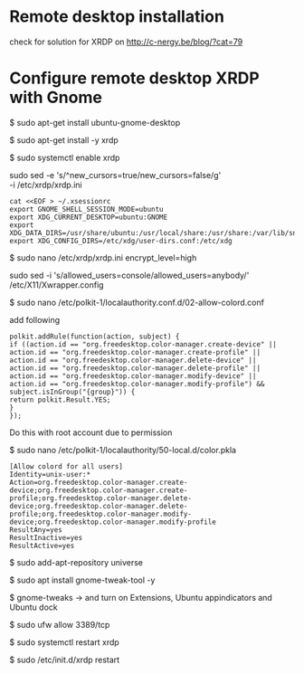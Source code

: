 # Remote desktop installation

check for solution for XRDP on http://c-nergy.be/blog/?cat=79




# Configure remote desktop XRDP with Gnome

$ sudo apt-get install ubuntu-gnome-desktop

$ sudo apt-get install -y xrdp 

$ sudo systemctl enable xrdp

sudo sed -e 's/^new_cursors=true/new_cursors=false/g' \
           -i /etc/xrdp/xrdp.ini

    cat <<EOF > ~/.xsessionrc
    export GNOME_SHELL_SESSION_MODE=ubuntu
    export XDG_CURRENT_DESKTOP=ubuntu:GNOME
    export XDG_DATA_DIRS=/usr/share/ubuntu:/usr/local/share:/usr/share:/var/lib/snapd/desktop
    export XDG_CONFIG_DIRS=/etc/xdg/user-dirs.conf:/etc/xdg

    

$ sudo nano /etc/xrdp/xrdp.ini
    encrypt_level=high

sudo sed -i 's/allowed_users=console/allowed_users=anybody/' /etc/X11/Xwrapper.config

$ sudo nano /etc/polkit-1/localauthority.conf.d/02-allow-colord.conf

add following

    polkit.addRule(function(action, subject) {
    if ((action.id == "org.freedesktop.color-manager.create-device" ||
    action.id == "org.freedesktop.color-manager.create-profile" ||
    action.id == "org.freedesktop.color-manager.delete-device" ||
    action.id == "org.freedesktop.color-manager.delete-profile" ||
    action.id == "org.freedesktop.color-manager.modify-device" ||
    action.id == "org.freedesktop.color-manager.modify-profile") &&
    subject.isInGroup("{group}")) {
    return polkit.Result.YES;
    }
    });

Do this with root account due to permission

$ sudo nano /etc/polkit-1/localauthority/50-local.d/color.pkla

    [Allow colord for all users]
    Identity=unix-user:*
    Action=org.freedesktop.color-manager.create-device;org.freedesktop.color-manager.create-profile;org.freedesktop.color-manager.delete-device;org.freedesktop.color-manager.delete-profile;org.freedesktop.color-manager.modify-device;org.freedesktop.color-manager.modify-profile
    ResultAny=yes
    ResultInactive=yes
    ResultActive=yes

$ sudo add-apt-repository universe

$ sudo apt install gnome-tweak-tool -y

$ gnome-tweaks -> and turn on Extensions, Ubuntu appindicators and Ubuntu dock 

$ sudo ufw allow 3389/tcp

$ sudo systemctl restart xrdp

$ sudo /etc/init.d/xrdp restart
